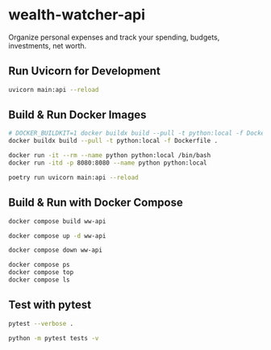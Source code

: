 # wealth-watcher-api
Organize personal expenses and track your spending, budgets, investments, net worth.

## Run Uvicorn for Development

```bash
uvicorn main:api --reload
```

## Build & Run Docker Images

```bash
# DOCKER_BUILDKIT=1 docker buildx build --pull -t python:local -f Dockerfile .
docker buildx build --pull -t python:local -f Dockerfile .

docker run -it --rm --name python python:local /bin/bash
docker run -itd -p 8080:8080 --name python python:local

poetry run uvicorn main:api --reload
```

## Build & Run with Docker Compose

```bash
docker compose build ww-api

docker compose up -d ww-api

docker compose down ww-api

docker compose ps
docker compose top
docker compose ls
```

## Test with pytest

```bash
pytest --verbose .

python -m pytest tests -v
```



